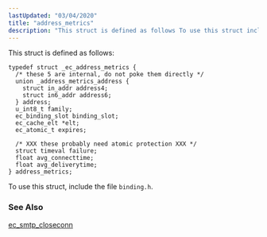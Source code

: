 ```yaml
---
lastUpdated: "03/04/2020"
title: "address_metrics"
description: "This struct is defined as follows To use this struct include the file binding h ec smtp closeconn..."
---
```


This struct is defined as follows:

```
typedef struct _ec_address_metrics {
  /* these 5 are internal, do not poke them directly */
  union _address_metrics_address {
    struct in_addr address4;
    struct in6_addr address6;
  } address;
  u_int8_t family;
  ec_binding_slot binding_slot;
  ec_cache_elt *elt;
  ec_atomic_t expires;

  /* XXX these probably need atomic protection XXX */
  struct timeval failure;
  float avg_connecttime;
  float avg_deliverytime;
} address_metrics;
```

To use this struct, include the file `binding.h`.

### <a name="idp39853664"></a> See Also

[ec_smtp_closeconn](/momentum/3/3-api/apis-ec-smtp-closeconn)
